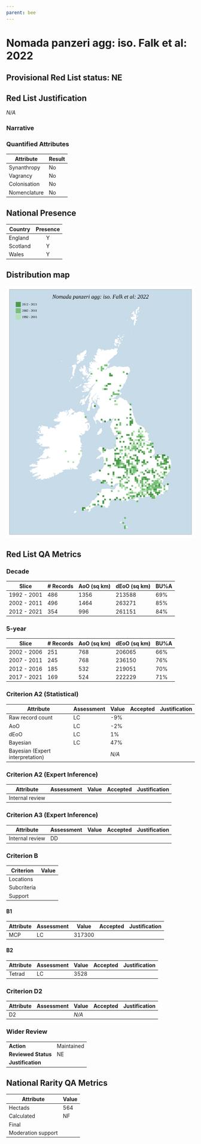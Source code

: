 ```yaml
---
parent: bee
---
```


# Nomada panzeri agg: iso. Falk et al: 2022

## Provisional Red List status: NE


## Red List Justification
*N/A*

### Narrative




### Quantified Attributes
|Attribute|Result|
|---|---|
|Synanthropy|No|
|Vagrancy|No|
|Colonisation|No|
|Nomenclature|No|




## National Presence
|Country|Presence
|---|:-:|
|England|Y|
|Scotland|Y|
|Wales|Y|


## Distribution map
![](../map/1632.svg)

## Red List QA Metrics
### Decade
| Slice | # Records | AoO (sq km) | dEoO (sq km) |BU%A |
|---|---|---|---|---|
|1992 - 2001|486|1356|213588|69%|
|2002 - 2011|496|1464|263271|85%|
|2012 - 2021|354|996|261151|84%|

### 5-year
| Slice | # Records | AoO (sq km) | dEoO (sq km) |BU%A |
|---|---|---|---|---|
|2002 - 2006|251|768|206065|66%|
|2007 - 2011|245|768|236150|76%|
|2012 - 2016|185|532|219051|70%|
|2017 - 2021|169|524|222229|71%|

### Criterion A2 (Statistical)
|Attribute|Assessment|Value|Accepted|Justification
|---|---|---|---|---|
|Raw record count|LC|-9%|||
|AoO|LC|-2%|||
|dEoO|LC|1%|||
|Bayesian|LC|47%|||
|Bayesian (Expert interpretation)||*N/A*|||

### Criterion A2 (Expert Inference)
|Attribute|Assessment|Value|Accepted|Justification
|---|---|---|---|---|
|Internal review|||||

### Criterion A3 (Expert Inference)
|Attribute|Assessment|Value|Accepted|Justification
|---|---|---|---|---|
|Internal review|DD||||

### Criterion B
|Criterion| Value|
|---|---|
|Locations||
|Subcriteria||
|Support||

#### B1
|Attribute|Assessment|Value|Accepted|Justification
|---|---|---|---|---|
|MCP|LC|317300|||

#### B2
|Attribute|Assessment|Value|Accepted|Justification
|---|---|---|---|---|
|Tetrad|LC|3528|||

### Criterion D2
|Attribute|Assessment|Value|Accepted|Justification
|---|---|---|---|---|
|D2||*N/A*|||

### Wider Review
|  |  |
|---|---|
|**Action**|Maintained|
|**Reviewed Status**|NE|
|**Justification**||

## National Rarity QA Metrics
|Attribute|Value|
|---|---|
|Hectads|564|
|Calculated|NF|
|Final||
|Moderation support||
